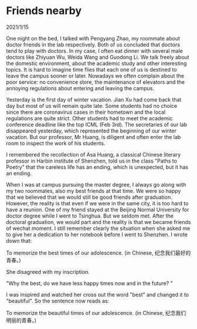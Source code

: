 # Friends nearby
2021/1/15

One night on the bed, I talked with Pengyang Zhao, my roommate about
doctor friends in the lab respectively. Both of us concluded
that doctors tend to play with doctors. In my case, I often eat
dinner with several male doctors like Zhiyuan Wu, Weida Wang and
Guodong Li. We talk freely about the domestic environment, about
the academic study and other interesting topics. It is hard to imagine
time flies that each one of us is destined to leave the campus sooner or later.
Nowadays we often complain about the poor service: no convenience store,
the maintenance of elevators 
and the annoying regulations about entering and leaving the campus.

Yesterday is the first day of winter vacation. Jian Xu had come back that day
but most of us will remain quite late. Some students had no choice since
there are coronavirus cases in their hometown and the local regulations are quite strict. Other students had to meet the academic conference deadline like the top ICML (Feb 3rd). The secretaries of our lab disappeared yesterday, which represented the
beginning of our winter vacation. But our professor, Mr Huang, is diligent and
often enter the lab room to inspect the work of his students.

I remembered the recollection of Asa Huang, a classical Chinese literary professor
in Harbin institute of Shenzhen, told us in the class "Paths to Poetry" that
the careless life has an ending, which is unexpected, but it has an ending.

When I was at campus pursuing the master degree, I always go along with my two
roommates,
also my best friends at that time. We were so happy that we believed that we would
still be good friends after graduation. However, the reality is that even if
we were in the same city, it is too hard to have a reunion. One of my friend
stayed at the Beijing Normal University for doctor degree while I went to Tsinghua.
But we seldom met. After the doctoral graduation, we would part and the reality
is that we became friends of wechat moment. I still remember clearly the
situation when she asked me to give her a dedication to her notebook before I went to Shenzhen. I wrote
down that:

To memorize the best times of our adolescence. (in Chinese, 纪念我们最好的青春。)

She disagreed with my inscription.

"Why the best, do we have less happy times now and in the future? "

I was inspired and watched her cross out the word "best" and changed it to
"beautiful". So the sentence now reads as:

To memorize the beautiful times of our adolescence. (in Chinese, 纪念我们明丽的青春。)


